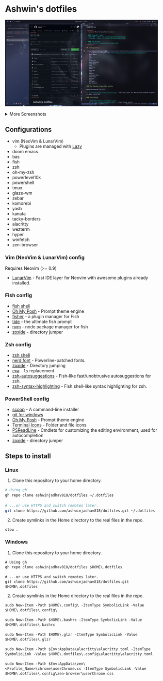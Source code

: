 # Ashwin's dotfiles

![Cover](./assets/cover.png)

<details>
  <summary>More Screenshots</summary>

  #### GlazeWM + Zebar
  ![GlazeWM + Zebar 1](./assets/glazewm+zebar1.png)
  ![GlazeWM + Zebar 2](./assets/glazewm+zebar2.png)

  #### Zen Browser
  ![Zen Browser](./assets/zen-browser.png)
</details>

## Configurations

-  vim (NeoVim & LunarVim)
   -  Plugins are managed with [Lazy](https://github.com/folke/lazy.nvim.git")
-  doom emacs
-  bas
-  fish
-  zsh
-  oh-my-zsh
-  powerlevel10k
-  powershell
-  tmux
-  glaze-wm
-  zebar
-  komorebi
-  yasb
-  kanata
-  tacky-borders
-  alacritty
-  wezterm
-  hyper
-  winfetch
-  zen-browser

### Vim (NeoVim & LunarVim) config

Requires Neovim (>= 0.9)

-  [LunarVim](https://www.lunarvim.org/) - Fast IDE layer for Neovim with awesome plugins already installed.

### Fish config

-  [fish shell](https://fishshell.com/)
-  [Oh My Posh](https://ohmyposh.dev/) - Prompt theme engine
-  [fisher](https://github.com/jorgebucaran/fisher/) - a plugin manager for Fish
-  [tide](https://github.com/IlanCosman/tide/) - the ultimate fish prompt
-  [nvm](https://github.com/jorgebucaran/nvm.fish/) - node package manager for fish
-  [zoxide](https://github.com/ajeetdsouza/zoxide) - directory jumper

### Zsh config

-  [zsh shell](https://ohmyz.sh/)
-  [nerd font](https://www.nerdfonts.com/) - Powerline-patched fonts.
-  [zoxide](https://github.com/ajeetdsouza/zoxide) - Directory jumping
-  [exa](https://the.exa.website/) - `ls` replacement
-  [zsh-autosuggestions](https://github.com/zsh-users/zsh-autosuggestions) - Fish-like fast/unobtrusive autosuggestions for zsh.
-  [zsh-syntax-highlighting](https://github.com/zsh-users/zsh-syntax-highlighting) - Fish shell-like syntax highlighting for zsh.

### PowerShell config

-  [scoop](https://scoop.sh/) - A command-line installer
-  [git for windows](https://gitforwindows.org/)
-  [Oh My Posh](https://ohmyposh.dev/) - Prompt theme engine
-  [Terminal Icons](https://github.com/devblackops/Terminal-Icons) - Folder and file icons
-  [PSReadLine](https://docs.microsoft.com/en-us/powershell/module/psreadline/) - Cmdlets for customizing the editing environment, used for autocompletion
-  [zoxide](https://github.com/ajeetdsouza/zoxide) - directory jumper


## Steps to install

### Linux

1. Clone this repository to your home directory.

```bash
# Using gh
gh repo clone ashwinjadhav818/dotfiles ~/.dotfiles

# ...or use HTTPS and switch remotes later.
git clone https://github.com/ashwinjadhav818/dotfiles.git ~/.dotfiles
```

2. Create symlinks in the Home directory to the real files in the repo.

```bash
stow .
```

### Windows

1. Clone this repository to your home directory.

```pwsh
# Using gh
gh repo clone ashwinjadhav818/dotfiles $HOME\.dotfiles

# ...or use HTTPS and switch remotes later.
git clone https://github.com/ashwinjadhav818/dotfiles.git $HOME\.dotfiles
```

2. Create symlinks in the Home directory to the real files in the repo.

```pwsh
sudo New-Item -Path $HOME\.config\ -ItemType SymbolicLink -Value $HOME\.dotfiles\.config\

sudo New-Item -Path $HOME\.bashrc -ItemType SymbolicLink -Value $HOME\.dotfiles\.bashrc

sudo New-Item -Path $HOME\.glzr -ItemType SymbolicLink -Value $HOME\.dotfiles\.glzr

sudo New-Item -Path $Env:AppData\alacritty\alacritty.toml -ItemType SymbolicLink -Value $HOME\.dotfiles\.config\alacritty\alacritty.toml

sudo New-Item -Path $Env:AppData\zen\<Profile_Name>\chrome\userChrome.cs -ItemType SymbolicLink -Value $HOME\.dotfiles\.config\zen-browser\userChrome.css
```
